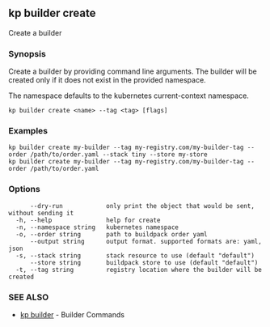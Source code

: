 ## kp builder create

Create a builder

### Synopsis

Create a builder by providing command line arguments.
The builder will be created only if it does not exist in the provided namespace.

The namespace defaults to the kubernetes current-context namespace.

```
kp builder create <name> --tag <tag> [flags]
```

### Examples

```
kp builder create my-builder --tag my-registry.com/my-builder-tag --order /path/to/order.yaml --stack tiny --store my-store
kp builder create my-builder --tag my-registry.com/my-builder-tag --order /path/to/order.yaml
```

### Options

```
      --dry-run            only print the object that would be sent, without sending it
  -h, --help               help for create
  -n, --namespace string   kubernetes namespace
  -o, --order string       path to buildpack order yaml
      --output string      output format. supported formats are: yaml, json
  -s, --stack string       stack resource to use (default "default")
      --store string       buildpack store to use (default "default")
  -t, --tag string         registry location where the builder will be created
```

### SEE ALSO

* [kp builder](kp_builder.md)	 - Builder Commands

